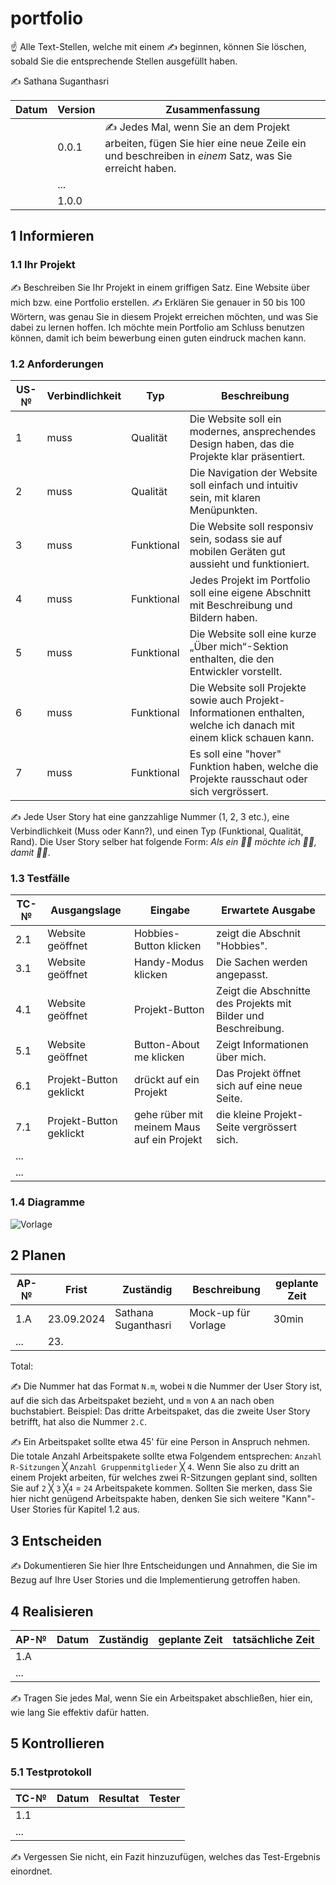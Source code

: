 # portfolio
☝️ Alle Text-Stellen, welche mit einem ✍️ beginnen, können Sie löschen, sobald Sie die entsprechende Stellen ausgefüllt haben.

✍️ Sathana Suganthasri

| Datum | Version | Zusammenfassung                                              |
| ----- | ------- | ------------------------------------------------------------ |
|       | 0.0.1   | ✍️ Jedes Mal, wenn Sie an dem Projekt arbeiten, fügen Sie hier eine neue Zeile ein und beschreiben in *einem* Satz, was Sie erreicht haben. |
|       | ...     |                                                              |
|       | 1.0.0   |                                                              |

## 1 Informieren

### 1.1 Ihr Projekt

✍️ Beschreiben Sie Ihr Projekt in einem griffigen Satz.
Eine Website über mich bzw. eine Portfolio erstellen.
✍️ Erklären Sie genauer in 50 bis 100 Wörtern, was genau Sie in diesem Projekt erreichen möchten, und was Sie dabei zu lernen hoffen.
Ich möchte mein Portfolio am Schluss benutzen können, damit ich beim bewerbung einen guten eindruck machen kann. 

### 1.2 Anforderungen

| US-№ | Verbindlichkeit | Typ  | Beschreibung                       |
| ---- | --------------- | ---- | ---------------------------------- |
| 1  | muss | Qualität | Die Website soll ein modernes, ansprechendes Design haben, das die Projekte klar präsentiert. |
| 2  | muss | Qualität | Die Navigation der Website soll einfach und intuitiv sein, mit klaren Menüpunkten. |
| 3  | muss | Funktional | Die Website soll responsiv sein, sodass sie auf mobilen Geräten gut aussieht und funktioniert. |
| 4  | muss | Funktional | 	Jedes Projekt im Portfolio soll eine eigene Abschnitt mit Beschreibung und Bildern haben. |
| 5  | muss | Funktional | Die Website soll eine kurze „Über mich“-Sektion enthalten, die den Entwickler vorstellt. |
| 6  | muss | Funktional | Die Website soll Projekte sowie auch Projekt-Informationen enthalten, welche ich danach mit einem klick schauen kann.|
| 7  | muss | Funktional | Es soll eine "hover" Funktion haben, welche die Projekte rausschaut oder sich vergrössert. |


✍️ Jede User Story hat eine ganzzahlige Nummer (1, 2, 3 etc.), eine Verbindlichkeit (Muss oder Kann?), und einen Typ (Funktional, Qualität, Rand). Die User Story selber hat folgende Form: *Als ein 🤷‍♂️ möchte ich 🤷‍♂️, damit 🤷‍♂️*.

### 1.3 Testfälle

| TC-№ | Ausgangslage | Eingabe | Erwartete Ausgabe |
| ---- | ------------ | ------- | ----------------- |
| 2.1  | Website geöffnet | Hobbies-Button klicken | zeigt die Abschnit "Hobbies". |
| 3.1  | Website geöffnet | Handy-Modus klicken | Die Sachen werden angepasst. |
| 4.1  | Website geöffnet | Projekt-Button | Zeigt die Abschnitte des Projekts mit Bilder und Beschreibung. |
| 5.1  | Website geöffnet | Button-About me klicken | Zeigt Informationen über mich. |
| 6.1  | Projekt-Button geklickt | drückt auf ein Projekt | Das Projekt öffnet sich auf eine neue Seite. |
| 7.1  | Projekt-Button geklickt | gehe rüber mit meinem Maus auf ein Projekt | die kleine Projekt-Seite vergrössert sich. |
| ...  |              |         |                   |
| ...  |              |         |                   |


### 1.4 Diagramme

![Vorlage](https://github.com/user-attachments/assets/dedfd480-0e00-4089-9244-694f80d35ea0)


## 2 Planen

| AP-№ | Frist | Zuständig | Beschreibung | geplante Zeit |
| ---- | ----- | --------- | ------------ | ------------- |
| 1.A  | 23.09.2024 | Sathana Suganthasri | Mock-up für Vorlage | 30min |
| ...  |23.|           |              |               |

Total: 

✍️ Die Nummer hat das Format `N.m`, wobei `N` die Nummer der User Story ist, auf die sich das Arbeitspaket bezieht, und `m` von `A` an nach oben buchstabiert. Beispiel: Das dritte Arbeitspaket, das die zweite User Story betrifft, hat also die Nummer `2.C`.

✍️ Ein Arbeitspaket sollte etwa 45' für eine Person in Anspruch nehmen. Die totale Anzahl Arbeitspakete sollte etwa Folgendem entsprechen: `Anzahl R-Sitzungen` ╳ `Anzahl Gruppenmitglieder` ╳ `4`. Wenn Sie also zu dritt an einem Projekt arbeiten, für welches zwei R-Sitzungen geplant sind, sollten Sie auf `2` ╳ `3` ╳`4` = `24` Arbeitspakete kommen. Sollten Sie merken, dass Sie hier nicht genügend Arbeitspakte haben, denken Sie sich weitere "Kann"-User Stories für Kapitel 1.2 aus.

## 3 Entscheiden

✍️ Dokumentieren Sie hier Ihre Entscheidungen und Annahmen, die Sie im Bezug auf Ihre User Stories und die Implementierung getroffen haben.

## 4 Realisieren

| AP-№ | Datum | Zuständig | geplante Zeit | tatsächliche Zeit |
| ---- | ----- | --------- | ------------- | ----------------- |
| 1.A  |       |           |               |                   |
| ...  |       |           |               |                   |

✍️ Tragen Sie jedes Mal, wenn Sie ein Arbeitspaket abschließen, hier ein, wie lang Sie effektiv dafür hatten.

## 5 Kontrollieren

### 5.1 Testprotokoll

| TC-№ | Datum | Resultat | Tester |
| ---- | ----- | -------- | ------ |
| 1.1  |       |          |        |
| ...  |       |          |        |

✍️ Vergessen Sie nicht, ein Fazit hinzuzufügen, welches das Test-Ergebnis einordnet.
